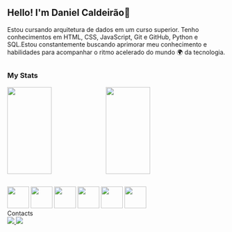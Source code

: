  ## Hello! I'm Daniel Caldeirão👋
 
Estou cursando arquitetura de dados em um curso superior. Tenho conhecimentos em HTML, CSS, JavaScript, Git e GitHub, Python e SQL.Estou constantemente buscando aprimorar meu conhecimento  e habilidades para acompanhar o ritmo acelerado do mundo 🌍 da tecnologia. 

##

### My Stats

<div>
  <a href="https://github.com/
DanielCauldron">
<div style="display: flex;">
 <img src="https://github-readme-stats.vercel.app/api?username=Danielcauldron&show_icons=true&theme=transparent" style="height: 200px; width: 45%;" />
  <img src="https://github-readme-stats.vercel.app/api/top-langs/?username=Danielcauldron&layout=compact&theme=transparent" style="height: 200px; width: 45%;" />
</div>
 </a>
</div>

##


<div>
 <img src="https://cdn.jsdelivr.net/gh/devicons/devicon/icons/html5/html5-original.svg" width="50"/>
 <img src="https://cdn.jsdelivr.net/gh/devicons/devicon/icons/css3/css3-original.svg" width="50"/>
 <img src="https://cdn.jsdelivr.net/gh/devicons/devicon/icons/javascript/javascript-original.svg" width="50" />
 <img src="https://cdn.jsdelivr.net/gh/devicons/devicon/icons/python/python-original.svg" width="50" />
 <img src="https://cdn.jsdelivr.net/gh/devicons/devicon/icons/git/git-original.svg" width="50" />
 <img src="https://cdn.jsdelivr.net/gh/devicons/devicon/icons/github/github-original.svg" width="50" />
</div>
  Contacts
   
<div>
  <a href="https://www.linkedin.com/in/daniel-caldeir%C3%A3o-43b01b244/">
    <img src="https://img.shields.io/badge/LinkedIn-0077B5?style=for-the-badge&logo=linkedin&logoColor=white" />
  </a>
 <a href = "mailto:dfcaldeirao@gmail.com"><img src="https://img.shields.io/badge/Gmail-D14836?style=for-the-badge&logo=gmail&logoColor=white"></a>
 
</div>


